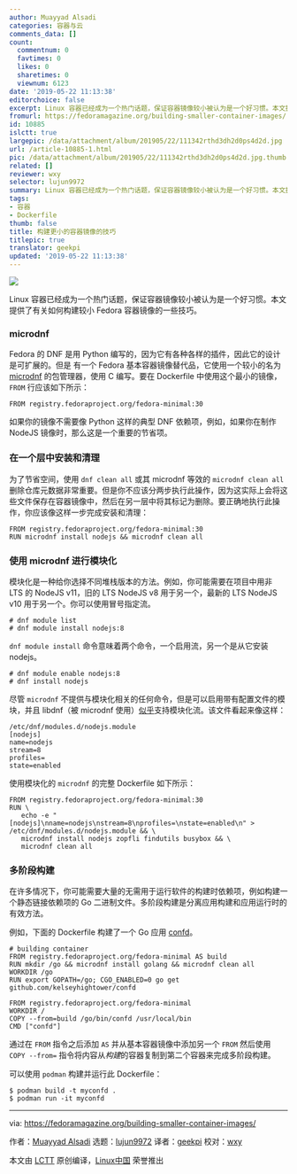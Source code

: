 ```yaml
---
author: Muayyad Alsadi
categories: 容器与云
comments_data: []
count:
  commentnum: 0
  favtimes: 0
  likes: 0
  sharetimes: 0
  viewnum: 6123
date: '2019-05-22 11:13:38'
editorchoice: false
excerpt: Linux 容器已经成为一个热门话题，保证容器镜像较小被认为是一个好习惯。本文提供了有关如何构建较小 Fedora 容器镜像的一些技巧。
fromurl: https://fedoramagazine.org/building-smaller-container-images/
id: 10885
islctt: true
largepic: /data/attachment/album/201905/22/111342rthd3dh2d0ps4d2d.jpg
url: /article-10885-1.html
pic: /data/attachment/album/201905/22/111342rthd3dh2d0ps4d2d.jpg.thumb.jpg
related: []
reviewer: wxy
selector: lujun9972
summary: Linux 容器已经成为一个热门话题，保证容器镜像较小被认为是一个好习惯。本文提供了有关如何构建较小 Fedora 容器镜像的一些技巧。
tags:
- 容器
- Dockerfile
thumb: false
title: 构建更小的容器镜像的技巧
titlepic: true
translator: geekpi
updated: '2019-05-22 11:13:38'
---
```


![](/data/attachment/album/201905/22/111342rthd3dh2d0ps4d2d.jpg)


Linux 容器已经成为一个热门话题，保证容器镜像较小被认为是一个好习惯。本文提供了有关如何构建较小 Fedora 容器镜像的一些技巧。


### microdnf


Fedora 的 DNF 是用 Python 编写的，因为它有各种各样的插件，因此它的设计是可扩展的。但是 有一个 Fedora 基本容器镜像替代品，它使用一个较小的名为 [microdnf](https://github.com/rpm-software-management/microdnf) 的包管理器，使用 C 编写。要在 Dockerfile 中使用这个最小的镜像，`FROM` 行应该如下所示：



```
FROM registry.fedoraproject.org/fedora-minimal:30
```

如果你的镜像不需要像 Python 这样的典型 DNF 依赖项，例如，如果你在制作 NodeJS 镜像时，那么这是一个重要的节省项。


### 在一个层中安装和清理


为了节省空间，使用 `dnf clean all` 或其 microdnf 等效的 `microdnf clean all` 删除仓库元数据非常重要。但是你不应该分两步执行此操作，因为这实际上会将这些文件保存在容器镜像中，然后在另一层中将其标记为删除。要正确地执行此操作，你应该像这样一步完成安装和清理：



```
FROM registry.fedoraproject.org/fedora-minimal:30
RUN microdnf install nodejs && microdnf clean all
```

### 使用 microdnf 进行模块化


模块化是一种给你选择不同堆栈版本的方法。例如，你可能需要在项目中用非 LTS 的 NodeJS v11，旧的 LTS NodeJS v8 用于另一个，最新的 LTS NodeJS v10 用于另一个。你可以使用冒号指定流。



```
# dnf module list
# dnf module install nodejs:8
```

`dnf module install` 命令意味着两个命令，一个启用流，另一个是从它安装 nodejs。



```
# dnf module enable nodejs:8
# dnf install nodejs
```

尽管 `microdnf` 不提供与模块化相关的任何命令，但是可以启用带有配置文件的模块，并且 libdnf（被 microdnf 使用）[似乎](https://bugzilla.redhat.com/show_bug.cgi?id=1575626)支持模块化流。该文件看起来像这样：



```
/etc/dnf/modules.d/nodejs.module
[nodejs]
name=nodejs
stream=8
profiles=
state=enabled
```

使用模块化的 `microdnf` 的完整 Dockerfile 如下所示：



```
FROM registry.fedoraproject.org/fedora-minimal:30
RUN \
   echo -e "[nodejs]\nname=nodejs\nstream=8\nprofiles=\nstate=enabled\n" > /etc/dnf/modules.d/nodejs.module && \
   microdnf install nodejs zopfli findutils busybox && \
   microdnf clean all
```

### 多阶段构建


在许多情况下，你可能需要大量的无需用于运行软件的构建时依赖项，例如构建一个静态链接依赖项的 Go 二进制文件。多阶段构建是分离应用构建和应用运行时的有效方法。


例如，下面的 Dockerfile 构建了一个 Go 应用 [confd](https://github.com/kelseyhightower/confd)。



```
# building container
FROM registry.fedoraproject.org/fedora-minimal AS build
RUN mkdir /go && microdnf install golang && microdnf clean all
WORKDIR /go
RUN export GOPATH=/go; CGO_ENABLED=0 go get github.com/kelseyhightower/confd

FROM registry.fedoraproject.org/fedora-minimal
WORKDIR /
COPY --from=build /go/bin/confd /usr/local/bin
CMD ["confd"]
```

通过在 `FROM` 指令之后添加 `AS` 并从基本容器镜像中添加另一个 `FROM` 然后使用 `COPY --from=` 指令将内容从*构建*的容器复制到第二个容器来完成多阶段构建。


可以使用 `podman` 构建并运行此 Dockerfile：



```
$ podman build -t myconfd .
$ podman run -it myconfd
```



---


via: <https://fedoramagazine.org/building-smaller-container-images/>


作者：[Muayyad Alsadi](https://fedoramagazine.org/author/alsadi/) 选题：[lujun9972](https://github.com/lujun9972) 译者：[geekpi](https://github.com/geekpi) 校对：[wxy](https://github.com/wxy)


本文由 [LCTT](https://github.com/LCTT/TranslateProject) 原创编译，[Linux中国](https://linux.cn/) 荣誉推出